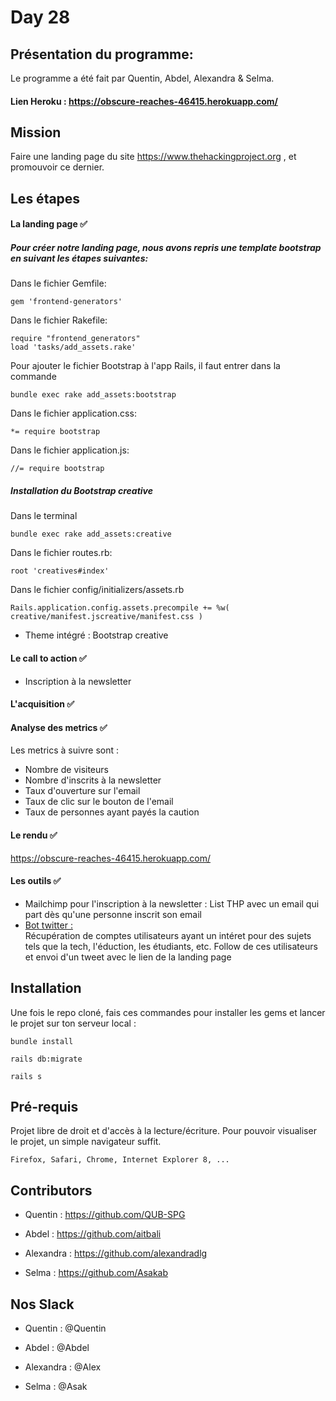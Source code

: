 # Day 28

## Présentation du programme:
Le programme a été fait par Quentin, Abdel, Alexandra & Selma. 

#### Lien Heroku : https://obscure-reaches-46415.herokuapp.com/

## Mission

Faire une landing page du site https://www.thehackingproject.org , et promouvoir ce dernier.


## Les étapes 


#### La landing page ✅

##### Pour créer notre landing page, nous avons repris une template bootstrap en suivant les étapes suivantes:

Dans le fichier Gemfile:

```
gem 'frontend-generators'
```

Dans le fichier Rakefile:

```    
require "frontend_generators"
load 'tasks/add_assets.rake'
```

Pour ajouter le fichier Bootstrap à l'app Rails, il faut entrer dans la commande

``` 
bundle exec rake add_assets:bootstrap
```

Dans  le fichier application.css:

```
*= require bootstrap
```

Dans  le fichier  application.js:

```
//= require bootstrap 
 ```


##### Installation du Bootstrap creative 

Dans le terminal

``` 
bundle exec rake add_assets:creative
```

Dans le fichier routes.rb:

```
root 'creatives#index'
```

Dans le fichier config/initializers/assets.rb

```
Rails.application.config.assets.precompile += %w( creative/manifest.jscreative/manifest.css )
````


- Theme intégré : Bootstrap creative

#### Le call to action :white_check_mark:

- Inscription à la newsletter

#### L'acquisition :white_check_mark:

#### Analyse des metrics :white_check_mark:

Les metrics à suivre sont : 
- Nombre de visiteurs
- Nombre d'inscrits à la newsletter
- Taux d'ouverture sur l'email
- Taux de clic sur le bouton de l'email
- Taux de personnes ayant payés la caution

#### Le rendu :white_check_mark:

https://obscure-reaches-46415.herokuapp.com/

#### Les outils :white_check_mark:

- Mailchimp pour l'inscription à la newsletter : 
List THP avec un email qui part dès qu'une personne inscrit son email
- <a href="https://github.com/alexandradlg/bot_twitter">Bot twitter :</a></br>
Récupération de comptes utilisateurs ayant un intéret pour des sujets tels que la tech, l'éduction, les étudiants, etc. Follow de ces utilisateurs et envoi d'un tweet avec le lien de la landing page


## Installation

Une fois le repo cloné, fais ces commandes pour installer les gems et lancer le projet sur ton serveur local :


```
bundle install 
```

```
rails db:migrate 
```

```
rails s
```

## Pré-requis

Projet libre de droit et d'accès à la lecture/écriture. Pour pouvoir visualiser le projet, un simple navigateur suffit.

```
Firefox, Safari, Chrome, Internet Explorer 8, ...
```
## Contributors

* Quentin : https://github.com/QUB-SPG

* Abdel : https://github.com/aitbali

* Alexandra : https://github.com/alexandradlg

* Selma : https://github.com/Asakab

## Nos Slack

* Quentin : @Quentin

* Abdel : @Abdel

* Alexandra : @Alex

* Selma : @Asak